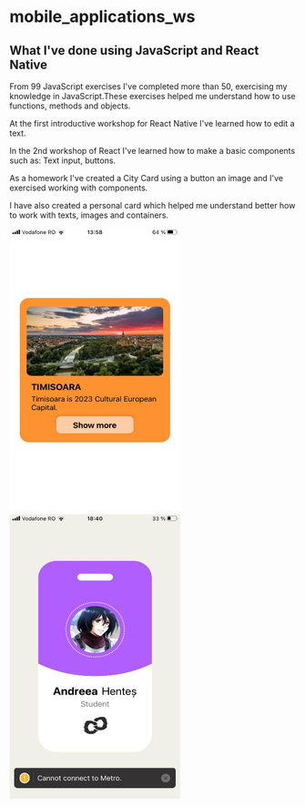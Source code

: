 # mobile_applications_ws
<h2>What I've done using JavaScript and React Native</h2>
<p>From 99 JavaScript exercises I've completed more than 50, exercising my knowledge in JavaScript.These exercises helped me understand how to use functions, methods and objects.</p>
<p>At the first introductive workshop for React Native I've learned how to edit a text.</p>
<p>In the 2nd workshop of React I've learned how to make a basic components such as: Text input, buttons.</p>
<p>As a homework I've created a City Card using a button an image and I've exercised working with components.</p>
<p>I have also created a personal card which helped me  understand better how to work with texts, images and containers.</p>


<img src ="./readme_photos/CityCard.jpg" width = "300" height ="500"/> 
<img src ="./readme_photos/badge.jpg" width = "300" height ="500"/> 
